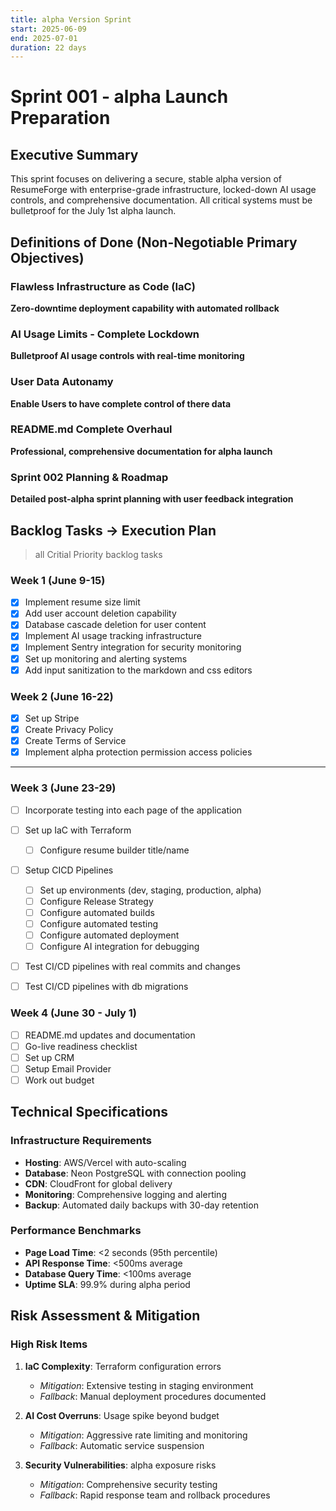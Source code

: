 ```yaml
---
title: alpha Version Sprint
start: 2025-06-09
end: 2025-07-01
duration: 22 days
---
```


# Sprint 001 - alpha Launch Preparation

## Executive Summary
This sprint focuses on delivering a secure, stable alpha version of ResumeForge with enterprise-grade infrastructure, locked-down AI usage controls, and comprehensive documentation. All critical systems must be bulletproof for the July 1st alpha launch.

## Definitions of Done (Non-Negotiable Primary Objectives)

### Flawless Infrastructure as Code (IaC)
**Zero-downtime deployment capability with automated rollback**

### AI Usage Limits - Complete Lockdown
**Bulletproof AI usage controls with real-time monitoring**

### User Data Autonamy
**Enable Users to have complete control of there data**

### README.md Complete Overhaul
**Professional, comprehensive documentation for alpha launch**

### Sprint 002 Planning & Roadmap
**Detailed post-alpha sprint planning with user feedback integration**

##  Backlog Tasks -> Execution Plan
> all Critial Priority backlog tasks
### Week 1 (June 9-15)
- [x] Implement resume size limit
- [x] Add user account deletion capability
- [x] Database cascade deletion for user content
- [x] Implement AI usage tracking infrastructure
- [x] Implement Sentry integration for security monitoring
- [x] Set up monitoring and alerting systems
- [x] Add input sanitization to the markdown and css editors

### Week 2 (June 16-22)
- [x] Set up Stripe
- [x] Create Privacy Policy
- [x] Create Terms of Service
- [x] Implement alpha protection permission access policies
---

### Week 3 (June 23-29)
- [ ] Incorporate testing into each page of the application
- [ ] Set up IaC with Terraform
  - [ ] Configure resume builder title/name
- [ ] Setup CICD Pipelines
  - [ ] Set up environments (dev, staging, production, alpha)
  - [ ] Configure Release Strategy
  - [ ] Configure automated builds
  - [ ] Configure automated testing
  - [ ] Configure automated deployment
  - [ ] Configure AI integration for debugging
- [ ] Test CI/CD pipelines with real commits and changes
- [ ] Test CI/CD pipelines with db migrations



### Week 4 (June 30 - July 1)
- [ ] README.md updates and documentation
- [ ] Go-live readiness checklist
- [ ] Set up CRM
- [ ] Setup Email Provider
- [ ] Work out budget

## Technical Specifications

### Infrastructure Requirements
- **Hosting**: AWS/Vercel with auto-scaling
- **Database**: Neon PostgreSQL with connection pooling
- **CDN**: CloudFront for global delivery
- **Monitoring**: Comprehensive logging and alerting
- **Backup**: Automated daily backups with 30-day retention

### Performance Benchmarks
- **Page Load Time**: <2 seconds (95th percentile)
- **API Response Time**: <500ms average
- **Database Query Time**: <100ms average
- **Uptime SLA**: 99.9% during alpha period

## Risk Assessment & Mitigation

### High Risk Items
1. **IaC Complexity**: Terraform configuration errors
   - *Mitigation*: Extensive testing in staging environment
   - *Fallback*: Manual deployment procedures documented

2. **AI Cost Overruns**: Usage spike beyond budget
   - *Mitigation*: Aggressive rate limiting and monitoring
   - *Fallback*: Automatic service suspension

3. **Security Vulnerabilities**: alpha exposure risks
   - *Mitigation*: Comprehensive security testing
   - *Fallback*: Rapid response team and rollback procedures
